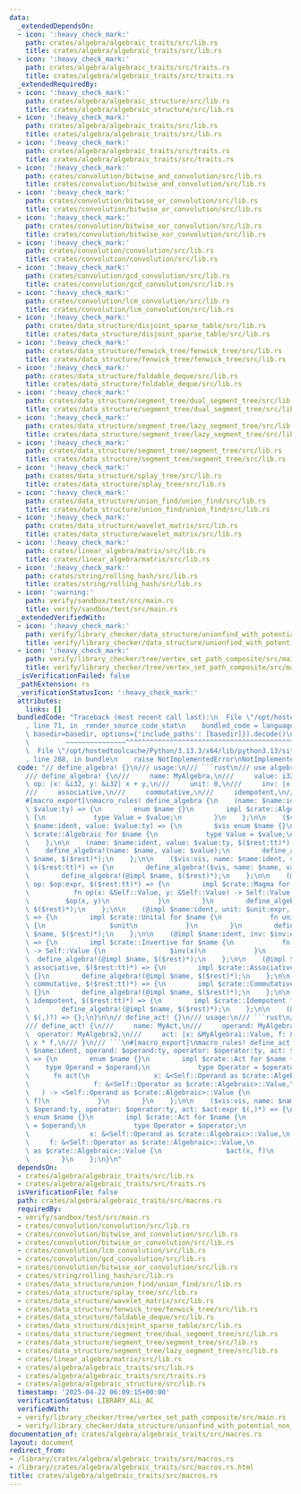 ```yaml
---
data:
  _extendedDependsOn:
  - icon: ':heavy_check_mark:'
    path: crates/algebra/algebraic_traits/src/lib.rs
    title: crates/algebra/algebraic_traits/src/lib.rs
  - icon: ':heavy_check_mark:'
    path: crates/algebra/algebraic_traits/src/traits.rs
    title: crates/algebra/algebraic_traits/src/traits.rs
  _extendedRequiredBy:
  - icon: ':heavy_check_mark:'
    path: crates/algebra/algebraic_structure/src/lib.rs
    title: crates/algebra/algebraic_structure/src/lib.rs
  - icon: ':heavy_check_mark:'
    path: crates/algebra/algebraic_traits/src/lib.rs
    title: crates/algebra/algebraic_traits/src/lib.rs
  - icon: ':heavy_check_mark:'
    path: crates/algebra/algebraic_traits/src/traits.rs
    title: crates/algebra/algebraic_traits/src/traits.rs
  - icon: ':heavy_check_mark:'
    path: crates/convolution/bitwise_and_convolution/src/lib.rs
    title: crates/convolution/bitwise_and_convolution/src/lib.rs
  - icon: ':heavy_check_mark:'
    path: crates/convolution/bitwise_or_convolution/src/lib.rs
    title: crates/convolution/bitwise_or_convolution/src/lib.rs
  - icon: ':heavy_check_mark:'
    path: crates/convolution/bitwise_xor_convolution/src/lib.rs
    title: crates/convolution/bitwise_xor_convolution/src/lib.rs
  - icon: ':heavy_check_mark:'
    path: crates/convolution/convolution/src/lib.rs
    title: crates/convolution/convolution/src/lib.rs
  - icon: ':heavy_check_mark:'
    path: crates/convolution/gcd_convolution/src/lib.rs
    title: crates/convolution/gcd_convolution/src/lib.rs
  - icon: ':heavy_check_mark:'
    path: crates/convolution/lcm_convolution/src/lib.rs
    title: crates/convolution/lcm_convolution/src/lib.rs
  - icon: ':heavy_check_mark:'
    path: crates/data_structure/disjoint_sparse_table/src/lib.rs
    title: crates/data_structure/disjoint_sparse_table/src/lib.rs
  - icon: ':heavy_check_mark:'
    path: crates/data_structure/fenwick_tree/fenwick_tree/src/lib.rs
    title: crates/data_structure/fenwick_tree/fenwick_tree/src/lib.rs
  - icon: ':heavy_check_mark:'
    path: crates/data_structure/foldable_deque/src/lib.rs
    title: crates/data_structure/foldable_deque/src/lib.rs
  - icon: ':heavy_check_mark:'
    path: crates/data_structure/segment_tree/dual_segment_tree/src/lib.rs
    title: crates/data_structure/segment_tree/dual_segment_tree/src/lib.rs
  - icon: ':heavy_check_mark:'
    path: crates/data_structure/segment_tree/lazy_segment_tree/src/lib.rs
    title: crates/data_structure/segment_tree/lazy_segment_tree/src/lib.rs
  - icon: ':heavy_check_mark:'
    path: crates/data_structure/segment_tree/segment_tree/src/lib.rs
    title: crates/data_structure/segment_tree/segment_tree/src/lib.rs
  - icon: ':heavy_check_mark:'
    path: crates/data_structure/splay_tree/src/lib.rs
    title: crates/data_structure/splay_tree/src/lib.rs
  - icon: ':heavy_check_mark:'
    path: crates/data_structure/union_find/union_find/src/lib.rs
    title: crates/data_structure/union_find/union_find/src/lib.rs
  - icon: ':heavy_check_mark:'
    path: crates/data_structure/wavelet_matrix/src/lib.rs
    title: crates/data_structure/wavelet_matrix/src/lib.rs
  - icon: ':heavy_check_mark:'
    path: crates/linear_algebra/matrix/src/lib.rs
    title: crates/linear_algebra/matrix/src/lib.rs
  - icon: ':heavy_check_mark:'
    path: crates/string/rolling_hash/src/lib.rs
    title: crates/string/rolling_hash/src/lib.rs
  - icon: ':warning:'
    path: verify/sandbox/test/src/main.rs
    title: verify/sandbox/test/src/main.rs
  _extendedVerifiedWith:
  - icon: ':heavy_check_mark:'
    path: verify/library_checker/data_structure/unionfind_with_potential_non_commutative_group/src/main.rs
    title: verify/library_checker/data_structure/unionfind_with_potential_non_commutative_group/src/main.rs
  - icon: ':heavy_check_mark:'
    path: verify/library_checker/tree/vertex_set_path_composite/src/main.rs
    title: verify/library_checker/tree/vertex_set_path_composite/src/main.rs
  _isVerificationFailed: false
  _pathExtension: rs
  _verificationStatusIcon: ':heavy_check_mark:'
  attributes:
    links: []
  bundledCode: "Traceback (most recent call last):\n  File \"/opt/hostedtoolcache/Python/3.13.3/x64/lib/python3.13/site-packages/onlinejudge_verify/documentation/build.py\"\
    , line 71, in _render_source_code_stat\n    bundled_code = language.bundle(stat.path,\
    \ basedir=basedir, options={'include_paths': [basedir]}).decode()\n          \
    \         ~~~~~~~~~~~~~~~^^^^^^^^^^^^^^^^^^^^^^^^^^^^^^^^^^^^^^^^^^^^^^^^^^^^^^^^^^^^^^^^^^\n\
    \  File \"/opt/hostedtoolcache/Python/3.13.3/x64/lib/python3.13/site-packages/onlinejudge_verify/languages/rust.py\"\
    , line 288, in bundle\n    raise NotImplementedError\nNotImplementedError\n"
  code: "// define_algebra! {}\n/// usage:\n/// ```rust\n/// use algebraic_traits::define_algebra;\n\
    /// define_algebra! {\n///     name: MyAlgebra,\n///     value: i32,\n///    \
    \ op: |x: &i32, y: &i32| x + y,\n///     unit: 0,\n///     inv: |x: &i32| -x,\n\
    ///     associative,\n///     commutative,\n///     idempotent,\n/// }\n/// ```\n\
    #[macro_export]\nmacro_rules! define_algebra {\n    (name: $name:ident, value:\
    \ $value:ty) => {\n        enum $name {}\n        impl $crate::Algebraic for $name\
    \ {\n            type Value = $value;\n        }\n    };\n\n    ($vis:vis, name:\
    \ $name:ident, value: $value:ty) => {\n        $vis enum $name {}\n        impl\
    \ $crate::Algebraic for $name {\n            type Value = $value;\n        }\n\
    \    };\n\n    (name: $name:ident, value: $value:ty, $($rest:tt)*) => {\n    \
    \    define_algebra!(name: $name, value: $value);\n        define_algebra!(@impl\
    \ $name, $($rest)*);\n    };\n\n    ($vis:vis, name: $name:ident, value: $value:ty,\
    \ $($rest:tt)*) => {\n        define_algebra!($vis, name: $name, value: $value);\n\
    \        define_algebra!(@impl $name, $($rest)*);\n    };\n\n    (@impl $name:ident,\
    \ op: $op:expr, $($rest:tt)*) => {\n        impl $crate::Magma for $name {\n \
    \           fn op(x: &Self::Value, y: &Self::Value) -> Self::Value {\n       \
    \         $op(x, y)\n            }\n        }\n        define_algebra!(@impl $name,\
    \ $($rest)*);\n    };\n\n    (@impl $name:ident, unit: $unit:expr, $($rest:tt)*)\
    \ => {\n        impl $crate::Unital for $name {\n            fn unit() -> Self::Value\
    \ {\n                $unit\n            }\n        }\n        define_algebra!(@impl\
    \ $name, $($rest)*);\n    };\n\n    (@impl $name:ident, inv: $inv:expr, $($rest:tt)*)\
    \ => {\n        impl $crate::Invertive for $name {\n            fn inv(x: &Self::Value)\
    \ -> Self::Value {\n                $inv(x)\n            }\n        }\n      \
    \  define_algebra!(@impl $name, $($rest)*);\n    };\n\n    (@impl $name:ident,\
    \ associative, $($rest:tt)*) => {\n        impl $crate::Associative for $name\
    \ {}\n        define_algebra!(@impl $name, $($rest)*);\n    };\n\n    (@impl $name:ident,\
    \ commutative, $($rest:tt)*) => {\n        impl $crate::Commutative for $name\
    \ {}\n        define_algebra!(@impl $name, $($rest)*);\n    };\n\n    (@impl $name:ident,\
    \ idempotent, $($rest:tt)*) => {\n        impl $crate::Idempotent for $name {}\n\
    \        define_algebra!(@impl $name, $($rest)*);\n    };\n\n    (@impl $name:ident\
    \ $(,)?) => {};\n}\n\n// define_act! {}\n/// usage:\n/// ```rust\n/// use algebraic_traits::define_act;\n\
    /// define_act! {\n///     name: MyAct,\n///     operand: MyAlgebra1,\n///   \
    \  operator: MyAlgebra2,\n///     act: |x: &MyAlgebra1::Value, f: &MyAlgebra2::Value|\
    \ x * f,\n/// }\n/// ```\n#[macro_export]\nmacro_rules! define_act {\n    (name:\
    \ $name:ident, operand: $operand:ty, operator: $operator:ty, act: $act:expr $(,)*)\
    \ => {\n        enum $name {}\n        impl $crate::Act for $name {\n        \
    \    type Operand = $operand;\n            type Operator = $operator;\n      \
    \      fn act(\n                x: &<Self::Operand as $crate::Algebraic>::Value,\n\
    \                f: &<Self::Operator as $crate::Algebraic>::Value,\n         \
    \   ) -> <Self::Operand as $crate::Algebraic>::Value {\n                $act(x,\
    \ f)\n            }\n        }\n    };\n\n    ($vis:vis, name: $name:ident, operand:\
    \ $operand:ty, operator: $operator:ty, act: $act:expr $(,)*) => {\n        $vis\
    \ enum $name {}\n        impl $crate::Act for $name {\n            type Operand\
    \ = $operand;\n            type Operator = $operator;\n            fn act(\n \
    \               x: &<Self::Operand as $crate::Algebraic>::Value,\n           \
    \     f: &<Self::Operator as $crate::Algebraic>::Value,\n            ) -> <Self::Operand\
    \ as $crate::Algebraic>::Value {\n                $act(x, f)\n            }\n\
    \        }\n    };\n}\n"
  dependsOn:
  - crates/algebra/algebraic_traits/src/lib.rs
  - crates/algebra/algebraic_traits/src/traits.rs
  isVerificationFile: false
  path: crates/algebra/algebraic_traits/src/macros.rs
  requiredBy:
  - verify/sandbox/test/src/main.rs
  - crates/convolution/convolution/src/lib.rs
  - crates/convolution/bitwise_and_convolution/src/lib.rs
  - crates/convolution/bitwise_or_convolution/src/lib.rs
  - crates/convolution/lcm_convolution/src/lib.rs
  - crates/convolution/gcd_convolution/src/lib.rs
  - crates/convolution/bitwise_xor_convolution/src/lib.rs
  - crates/string/rolling_hash/src/lib.rs
  - crates/data_structure/union_find/union_find/src/lib.rs
  - crates/data_structure/splay_tree/src/lib.rs
  - crates/data_structure/wavelet_matrix/src/lib.rs
  - crates/data_structure/fenwick_tree/fenwick_tree/src/lib.rs
  - crates/data_structure/foldable_deque/src/lib.rs
  - crates/data_structure/disjoint_sparse_table/src/lib.rs
  - crates/data_structure/segment_tree/dual_segment_tree/src/lib.rs
  - crates/data_structure/segment_tree/segment_tree/src/lib.rs
  - crates/data_structure/segment_tree/lazy_segment_tree/src/lib.rs
  - crates/linear_algebra/matrix/src/lib.rs
  - crates/algebra/algebraic_traits/src/lib.rs
  - crates/algebra/algebraic_traits/src/traits.rs
  - crates/algebra/algebraic_structure/src/lib.rs
  timestamp: '2025-04-22 06:09:15+00:00'
  verificationStatus: LIBRARY_ALL_AC
  verifiedWith:
  - verify/library_checker/tree/vertex_set_path_composite/src/main.rs
  - verify/library_checker/data_structure/unionfind_with_potential_non_commutative_group/src/main.rs
documentation_of: crates/algebra/algebraic_traits/src/macros.rs
layout: document
redirect_from:
- /library/crates/algebra/algebraic_traits/src/macros.rs
- /library/crates/algebra/algebraic_traits/src/macros.rs.html
title: crates/algebra/algebraic_traits/src/macros.rs
---
```

